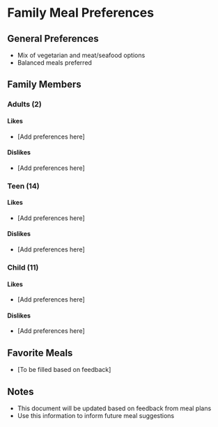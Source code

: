 # Family Meal Preferences

## General Preferences
- Mix of vegetarian and meat/seafood options
- Balanced meals preferred

## Family Members

### Adults (2)
#### Likes
- [Add preferences here]

#### Dislikes
- [Add preferences here]

### Teen (14)
#### Likes
- [Add preferences here]

#### Dislikes
- [Add preferences here]

### Child (11)
#### Likes
- [Add preferences here]

#### Dislikes
- [Add preferences here]

## Favorite Meals
- [To be filled based on feedback]

## Notes
- This document will be updated based on feedback from meal plans
- Use this information to inform future meal suggestions